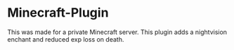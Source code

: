 # Minecraft-Plugin

This was made for a private Minecraft server.
This plugin adds a nightvision enchant and reduced exp loss on death.
